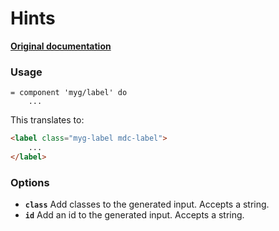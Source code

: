 # Hints

**[Original documentation](https://github.com/jonhue/myg/tree/master/packages/labels)**

### Usage

```haml
= component 'myg/label' do
    ...
```

This translates to:

```html
<label class="myg-label mdc-label">
    ...
</label>
```

### Options

* **`class`** Add classes to the generated input. Accepts a string.
* **`id`** Add an id to the generated input. Accepts a string.
